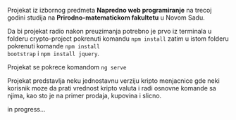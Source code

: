 Projekat iz izbornog predmeta <b>Napredno web programiranje</b> na trecoj godini studija na <b>Prirodno-matematickom fakultetu</b> u Novom Sadu.

Da bi projekat radio nakon preuzimanja potrebno je prvo iz terminala u folderu crypto-project pokrenuti komandu <code>npm install</code> zatim u istom folderu pokrenuti komande <code>npm install bootstrap</code> i <code>npm install jquery</code>. 

Projekat se pokrece komandom <code>ng serve</code>

Projekat predstavlja neku jednostavnu verziju kripto menjacnice gde neki korisnik moze da prati vrednost kripto valuta i radi osnovne komande sa njima, kao sto je na primer prodaja, kupovina i slicno. 

in progress...
